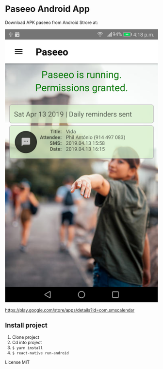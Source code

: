 # Paseeo Android App

Download APK paseeo from Android Strore at:

 ![](paseeo.png)

https://play.google.com/store/apps/details?id=com.smscalendar

## Install project 


1. Clone project
2. Cd into project
3. ```$ yarn install```
4. ```$ react-native run-android```

License MIT
